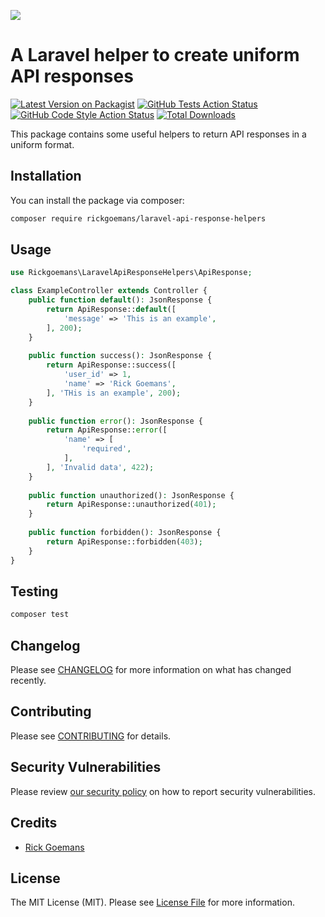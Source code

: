 [<img src="https://github-ads.s3.eu-central-1.amazonaws.com/support-ukraine.svg?t=1" />](https://supportukrainenow.org)

# A Laravel helper to create uniform API responses

[![Latest Version on Packagist](https://img.shields.io/packagist/v/rickgoemans/laravel-api-response-helpers.svg?style=flat-square)](https://packagist.org/packages/rickgoemans/laravel-api-response-helpers)
[![GitHub Tests Action Status](https://img.shields.io/github/workflow/status/rickgoemans/laravel-api-response-helpers/run-tests?label=tests)](https://github.com/rickgoemans/laravel-api-response-helpers/actions?query=workflow%3Arun-tests+branch%3Amain)
[![GitHub Code Style Action Status](https://img.shields.io/github/workflow/status/rickgoemans/laravel-api-response-helpers/Fix%20PHP%20code%20style%20issues?label=code%20style)](https://github.com/rickgoemans/laravel-api-response-helpers/actions?query=workflow%3A"Fix+PHP+code+style+issues"+branch%3Amain)
[![Total Downloads](https://img.shields.io/packagist/dt/rickgoemans/laravel-api-response-helpers.svg?style=flat-square)](https://packagist.org/packages/rickgoemans/laravel-api-response-helpers)

This package contains some useful helpers to return API responses in a uniform format.

## Installation

You can install the package via composer:

```bash
composer require rickgoemans/laravel-api-response-helpers
```

## Usage

```php
use Rickgoemans\LaravelApiResponseHelpers\ApiResponse;

class ExampleController extends Controller {
    public function default(): JsonResponse {
        return ApiResponse::default([
            'message' => 'This is an example',
        ], 200);
    }
    
    public function success(): JsonResponse {
        return ApiResponse::success([
            'user_id' => 1,
            'name' => 'Rick Goemans',
        ], 'THis is an example', 200);
    }
    
    public function error(): JsonResponse {
        return ApiResponse::error([
            'name' => [
                'required',
            ],
        ], 'Invalid data', 422);
    }
    
    public function unauthorized(): JsonResponse {
        return ApiResponse::unauthorized(401);
    }
    
    public function forbidden(): JsonResponse {
        return ApiResponse::forbidden(403);
    }
}
```

## Testing

```bash
composer test
```

## Changelog

Please see [CHANGELOG](CHANGELOG.md) for more information on what has changed recently.

## Contributing

Please see [CONTRIBUTING](https://github.com/rickgoemans/.github/blob/main/CONTRIBUTING.md) for details.

## Security Vulnerabilities

Please review [our security policy](../../security/policy) on how to report security vulnerabilities.

## Credits

- [Rick Goemans](https://github.com/rickgoemans)

## License

The MIT License (MIT). Please see [License File](LICENSE.md) for more information.
